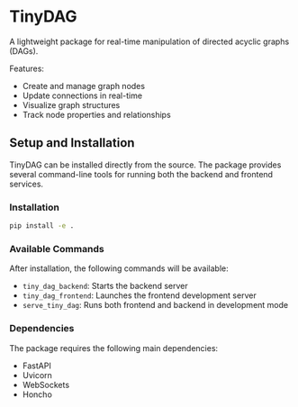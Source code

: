 # TinyDAG

A lightweight package for real-time manipulation of directed acyclic graphs (DAGs).

Features:
- Create and manage graph nodes
- Update connections in real-time
- Visualize graph structures
- Track node properties and relationships

## Setup and Installation

TinyDAG can be installed directly from the source. The package provides several command-line tools for running both the backend and frontend services.

### Installation
```bash
pip install -e .
```

### Available Commands

After installation, the following commands will be available:

- `tiny_dag_backend`: Starts the backend server
- `tiny_dag_frontend`: Launches the frontend development server
- `serve_tiny_dag`: Runs both frontend and backend in development mode

### Dependencies

The package requires the following main dependencies:
- FastAPI
- Uvicorn
- WebSockets
- Honcho
